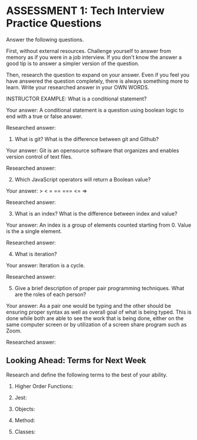 # ASSESSMENT 1: Tech Interview Practice Questions
Answer the following questions.

First, without external resources. Challenge yourself to answer from memory as if you were in a job interview. If you don't know the answer a good tip is to answer a simpler version of the question.

Then, research the question to expand on your answer. Even if you feel you have answered the question completely, there is always something more to learn. Write your researched answer in your OWN WORDS.

INSTRUCTOR EXAMPLE: What is a conditional statement?

  Your answer: A conditional statement is a question using boolean logic to end with a true or false answer.

  Researched answer:



1. What is git? What is the difference between git and Github?

  Your answer: Git is an opensource software that organizes and enables version control of text files.

  Researched answer:



2. Which JavaScript operators will return a Boolean value?

  Your answer: > < = == === <= =>

  Researched answer:



3. What is an index? What is the difference between index and value?

  Your answer: An index is a group of elements counted starting from 0. Value is the a single element.

  Researched answer:



4. What is iteration?

  Your answer: Iteration is a cycle.

  Researched answer:



5. Give a brief description of proper pair programming techniques. What are the roles of each person?

  Your answer: As a pair one would be typing and the other should be ensuring proper syntax as well as overall goal of what is being typed. This is done while both are able to see the work that is being done, either on the same computer screen or by utilization of a screen share program such as Zoom.

  Researched answer:



## Looking Ahead: Terms for Next Week

Research and define the following terms to the best of your ability.

1. Higher Order Functions:

2. Jest:

3. Objects:

4. Method:

5. Classes:
